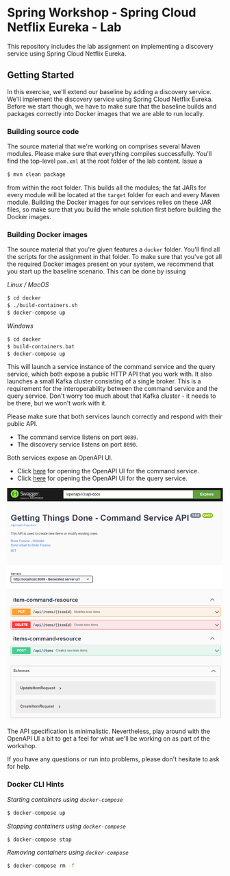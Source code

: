 # Spring Workshop - Spring Cloud Netflix Eureka - Lab

This repository includes the lab assignment on implementing a discovery service using Spring Cloud Netflix Eureka.

## Getting Started

In this exercise, we'll extend our baseline by adding a discovery service. We'll implement the discovery service using Spring Cloud Netflix Eureka. Before we start though, we have to make sure that the baseline builds and packages correctly into Docker images that we are able to run locally.

### Building source code

The source material that we're working on comprises several Maven modules. Please make sure that everything compiles successfully. You'll find the top-level `pom.xml` at the root folder of the lab content. Issue a

```bash
$ mvn clean package
```

from within the root folder. This builds all the modules; the fat JARs for every module will be located at the `target` folder for each and every Maven module. Building the Docker images for our services relies on these JAR files, so make sure that you build the whole solution first before building the Docker images.

### Building Docker images

The source material that you're given features a `docker` folder. You'll find all the scripts for the assignment in that folder. To make sure that you've got all the required Docker images present on your system, we recommend that you start up the baseline scenario. This can be done by issuing

*Linux / MacOS*

```bash
$ cd docker
$ ./build-containers.sh
$ docker-compose up
```

*Windows*

```bash
$ cd docker
$ build-containers.bat
$ docker-compose up
```

This will launch a service instance of the command service and the query service, which both expose a public HTTP API that you work with. It also launches a small Kafka cluster consisting of a single broker. This is a requirement for the interoperability between the command service and the query service. Don't worry too much about that Kafka cluster - it needs to be there, but we won't work with it.

Please make sure that both services launch correctly and respond with their public API.

* The command service listens on port `8089`.
* The discovery service listens on port `8090`.

Both services expose an OpenAPI UI.

* Click [here](http://localhost:8089/openapi/swagger-ui.html) for opening the OpenAPI UI for the command service.
* Click [here](http://localhost:8090/openapi/swagger-ui.html) for opening the OpenAPI UI for the query service.

![OpenAPI UI for Command Service](static/openapi-ui-command-service.png)

The API specification is minimalistic. Nevertheless, play around with the OpenAPI UI a bit to get a feel for what we'll be working on as part of the workshop.

If you have any questions or run into problems, please don't hesitate to ask for help.

### Docker CLI Hints

*Starting containers using `docker-compose`*

```bash
$ docker-compose up
```

*Stopping containers using `docker-compose`*

```bash
$ docker-compose stop
```

*Removing containers using `docker-compose`*

```bash
$ docker-compose rm -f
```
